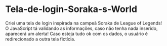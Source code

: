 # Tela-de-login-Soraka-s-World
Criei uma tela de login inspirada na campeã Soraka de League of Legends!
O JavaScript tá validando as informações, caso não tenha nada inserido, aparecerá um alerta!
Caso esteja tudo ok com os dados, o usuário é redirecionado a outra tela fictícia.

